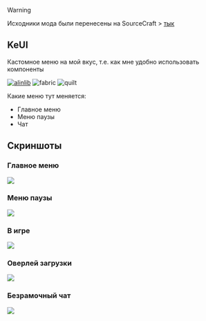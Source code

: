 > [!warning]
> Исходники мода были перенесены на SourceCraft > [тык](https://sourcecraft.dev/pavvvlovvva13/kelui)

## KeUI
Кастомное меню на мой вкус, т.е. как мне удобно использовать компоненты


[![alinlib](https://kelcuprum.ru/ass/budge/alinlib/requires/cozy_vector.svg)](https://modrinth.com/mod/alinlib)
![fabric](https://cdn.jsdelivr.net/npm/@intergrav/devins-badges@3/assets/cozy/supported/fabric_vector.svg)
![quilt](https://cdn.jsdelivr.net/npm/@intergrav/devins-badges@3/assets/cozy/supported/quilt_vector.svg)

Какие меню тут меняется:
- Главное меню
- Меню паузы
- Чат


Скриншоты
-
### Главное меню
<img src="https://cdn.kelcuprum.ru/screenshots/kelui/menu.png">

### Меню паузы
<img src="https://cdn.kelcuprum.ru/screenshots/kelui/pause.png">

### В игре
<img src="https://kelcuprum.ru/cdn/screenshots/kelui/ingame.png">

### Оверлей загрузки
<img src="https://kelcuprum.ru/cdn/screenshots/kelui/reloading.png">

### Безрамочный чат
<img src="https://cdn.kelcuprum.ru/screenshots/kelui/chat.png">
